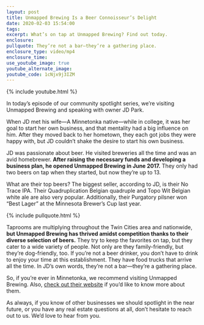 ```yaml
---
layout: post
title: Unmapped Brewing Is a Beer Connoisseur’s Delight
date: 2020-02-03 15:54:00
tags:
excerpt: What’s on tap at Unmapped Brewing? Find out today.
enclosure:
pullquote: They’re not a bar—they’re a gathering place.
enclosure_type: video/mp4
enclosure_time:
use_youtube_image: true
youtube_alternate_image:
youtube_code: 1cNjx9j3IZM
---
```


{% include youtube.html %}

In today’s episode of our community spotlight series, we’re visiting Unmapped Brewing and speaking with owner JD Park.&nbsp;

When JD met his wife—A Minnetonka native—while in college, it was her goal to start her own business, and that mentality had a big influence on him. After they moved back to her hometown, they each got jobs they were happy with, but JD couldn’t shake the desire to start his own business.&nbsp;

JD was passionate about beer. He visited breweries all the time and was an avid homebrewer. **After raising the necessary funds and developing a business plan, he opened Unmapped Brewing in June 2017.** They only had two beers on tap when they started, but now they’re up to 13.&nbsp;

What are their top beers? The biggest seller, according to JD, is their No Trace IPA. Their Quadruplication Belgian quadruple and Topo Wit Belgian white ale are also very popular. Additionally, their Purgatory pilsner won “Best Lager” at the Minnesota Brewer’s Cup last year.

{% include pullquote.html %}

Taprooms are multiplying throughout the Twin Cities area and nationwide, **but Unmapped Brewing has thrived amidst competition thanks to their diverse selection of beers.** They try to keep the favorites on tap, but they cater to a wide variety of people. Not only are they family-friendly, but they’re dog-friendly, too. If you’re not a beer drinker, you don’t have to drink to enjoy your time at this establishment. They have food trucks that arrive all the time. In JD’s own words, they’re not a bar—they’re a gathering place.&nbsp;

So, if you’re ever in Minnetonka, we recommend visiting Unmapped Brewing. Also, [check out their website](http://unmappedbrewing.com/) if you’d like to know more about them.&nbsp;

As always, if you know of other businesses we should spotlight in the near future, or you have any real estate questions at all, don’t hesitate to reach out to us. We’d love to hear from you.